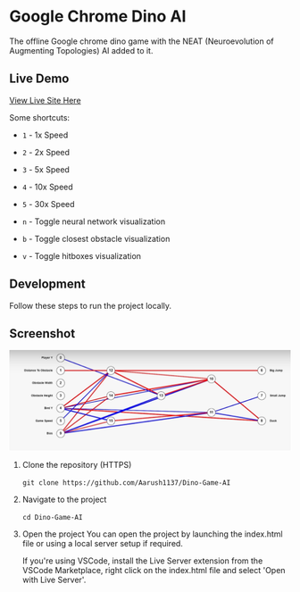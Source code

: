 # Google Chrome Dino AI

The offline Google chrome dino game with the NEAT (Neuroevolution of Augmenting Topologies) AI added to it.

## Live Demo

[View Live Site Here](https://dino-game-ai.vercel.app/)

Some shortcuts:

- `1` - 1x Speed
- `2` - 2x Speed
- `3` - 5x Speed
- `4` - 10x Speed
- `5` - 30x Speed

- `n` - Toggle neural network visualization
- `b` - Toggle closest obstacle visualization
- `v` - Toggle hitboxes visualization

## Development

Follow these steps to run the project locally.

## Screenshot

![N.E.A.T Neural Network Visualization](./assets/ss.png)

1. Clone the repository (HTTPS)

   `git clone https://github.com/Aarush1137/Dino-Game-AI `

2. Navigate to the project

   `cd Dino-Game-AI`

3. Open the project
   You can open the project by launching the index.html file or using a local server setup if required.

   If you're using VSCode, install the Live Server extension from the VSCode Marketplace, right click on the index.html file and select 'Open with Live Server'.
